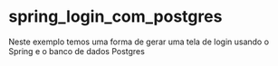 # spring_login_com_postgres
Neste exemplo temos uma forma de gerar uma tela de login usando o Spring e o banco de dados Postgres
